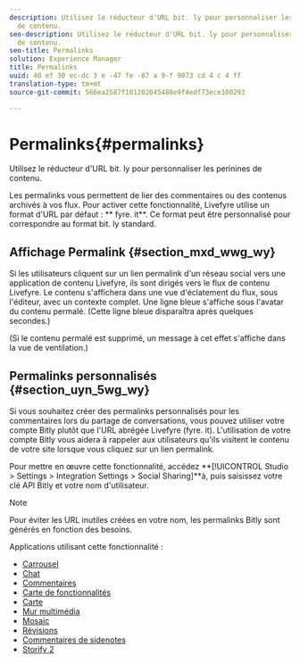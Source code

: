 ```yaml
---
description: Utilisez le réducteur d'URL bit. ly pour personnaliser les perinines
  de contenu.
seo-description: Utilisez le réducteur d'URL bit. ly pour personnaliser les perinines
  de contenu.
seo-title: Permalinks
solution: Experience Manager
title: Permalinks
uuid: 40 ef 30 ec-dc 3 e -47 fe -87 a 9-f 9073 cd 4 c 4 ff
translation-type: tm+mt
source-git-commit: 566ea2587f101202045488e9f4edf73ece100293

---
```



# Permalinks{#permalinks}

Utilisez le réducteur d'URL bit. ly pour personnaliser les perinines de contenu.

Les permalinks vous permettent de lier des commentaires ou des contenus archivés à vos flux. Pour activer cette fonctionnalité, Livefyre utilise un format d'URL par défaut : ** fyre. it**. Ce format peut être personnalisé pour correspondre au format bit. ly standard.

## Affichage Permalink {#section_mxd_wwg_wy}

Si les utilisateurs cliquent sur un lien permalink d'un réseau social vers une application de contenu Livefyre, ils sont dirigés vers le flux de contenu Livefyre. Le contenu s'affichera dans une vue d'éclatement du flux, sous l'éditeur, avec un contexte complet. Une ligne bleue s'affiche sous l'avatar du contenu permalé. (Cette ligne bleue disparaîtra après quelques secondes.)

(Si le contenu permalé est supprimé, un message à cet effet s'affiche dans la vue de ventilation.)

## Permalinks personnalisés {#section_uyn_5wg_wy}

Si vous souhaitez créer des permalinks personnalisés pour les commentaires lors du partage de conversations, vous pouvez utiliser votre compte Bitly plutôt que l'URL abrégée Livefyre (fyre. it). L'utilisation de votre compte Bitly vous aidera à rappeler aux utilisateurs qu'ils visitent le contenu de votre site lorsque vous cliquez sur un lien permalink.

Pour mettre en œuvre cette fonctionnalité, accédez **[!UICONTROL Studio > Settings > Integration Settings > Social Sharing]**à, puis saisissez votre clé API Bitly et votre nom d'utilisateur.

>[!NOTE]
>
>Pour éviter les URL inutiles créées en votre nom, les permalinks Bitly sont générés en fonction des besoins.

Applications utilisant cette fonctionnalité :

* [Carrousel](/help/using/c-about-apps/c-carousel-app/c-carousel-app.md#c_carousel_app)
* [Chat](/help/using/c-about-apps/c-chat-app/c-chat-app.md#c_chat_app)
* [Commentaires](/help/using/c-about-apps/c-comments/c-comments.md)
* [Carte de fonctionnalités](/help/using/c-about-apps/c-feature-card-app/c-feature-card-app.md#c_feature_card_app)
* [Carte](/help/using/c-about-apps/c-map-app/c-map-app.md#c_map_app)
* [Mur multimédia](/help/using/c-about-apps/c-media-wall-app/c-media-wall-app.md#c_media_wall_app)
* [Mosaic](/help/using/c-about-apps/c-mosaic-app/c-mosaic-app.md#c_mosaic_app)
* [Révisions](/help/using/c-about-apps/c-reviews-app/c-reviews-app.md#c_reviews_app)
* [Commentaires de sidenotes](/help/using/c-about-apps/c-sidenotes-app/c-sidenotes-app.md#c_sidenotes_app)
* [Storify 2](/help/using/c-about-apps/c-storify2/c-storify2.md#c_storify2)

